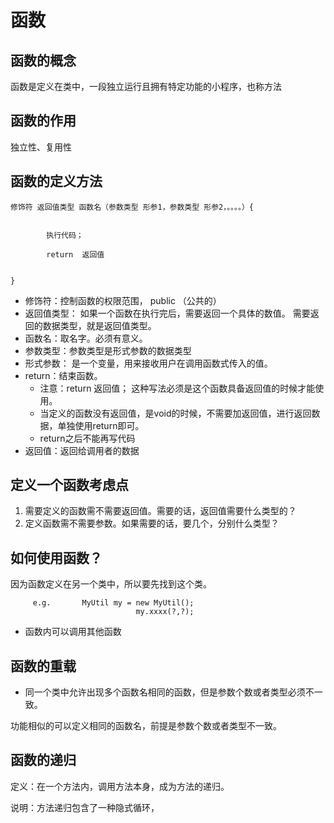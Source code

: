 # 函数

## 函数的概念

函数是定义在类中，一段独立运行且拥有特定功能的小程序，也称方法

## 函数的作用

独立性、复用性

## 函数的定义方法

 

```
修饰符 返回值类型 函数名（参数类型 形参1，参数类型 形参2，。。。。）{
		
		
		执行代码；
		
		return  返回值
		
		
}
```

- 修饰符：控制函数的权限范围，  public （公共的）
- 返回值类型： 如果一个函数在执行完后，需要返回一个具体的数值。 需要返回的数据类型，就是返回值类型。
- 函数名：取名字。必须有意义。
- 参数类型：参数类型是形式参数的数据类型
- 形式参数： 是一个变量，用来接收用户在调用函数式传入的值。
- return：结束函数。 
  - 注意：return 返回值； 这种写法必须是这个函数具备返回值的时候才能使用。
  - 当定义的函数没有返回值，是void的时候，不需要加返回值，进行返回数据，单独使用return即可。
  - return之后不能再写代码
- 返回值：返回给调用者的数据

## 定义一个函数考虑点

1. 需要定义的函数需不需要返回值。需要的话，返回值需要什么类型的？
2. 定义函数需不需要参数。如果需要的话，要几个，分别什么类型？

## 如何使用函数？

因为函数定义在另一个类中，所以要先找到这个类。

```
	 e.g.       MyUtil my = new MyUtil();
	 						my.xxxx(?,?);
```

- 函数内可以调用其他函数

## 函数的重载

- 同一个类中允许出现多个函数名相同的函数，但是参数个数或者类型必须不一致。


功能相似的可以定义相同的函数名，前提是参数个数或者类型不一致。

## 函数的递归

定义：在一个方法内，调用方法本身，成为方法的递归。

说明：方法递归包含了一种隐式循环，
